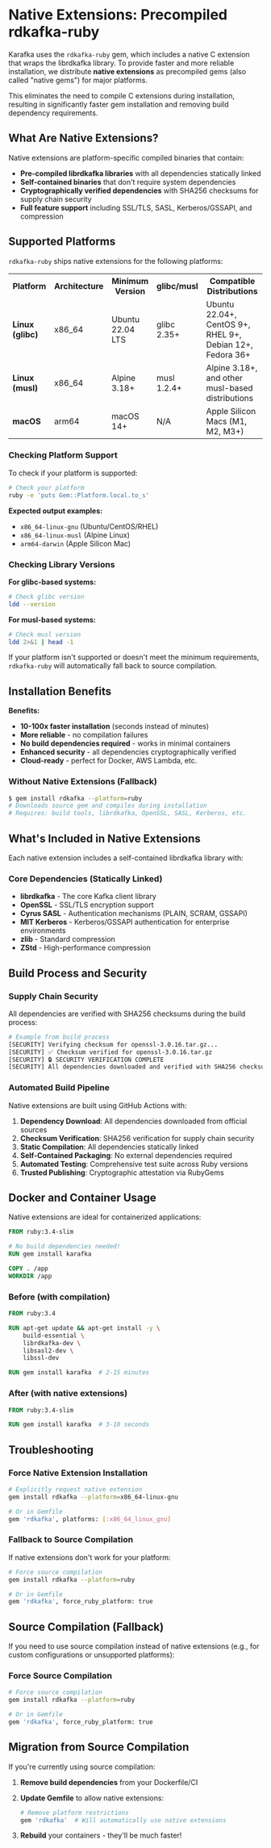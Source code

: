 # Native Extensions: Precompiled rdkafka-ruby

Karafka uses the `rdkafka-ruby` gem, which includes a native C extension that wraps the librdkafka library. To provide faster and more reliable installation, we distribute **native extensions** as precompiled gems (also called "native gems") for major platforms.

This eliminates the need to compile C extensions during installation, resulting in significantly faster gem installation and removing build dependency requirements.

## What Are Native Extensions?

Native extensions are platform-specific compiled binaries that contain:

- **Pre-compiled librdkafka libraries** with all dependencies statically linked
- **Self-contained binaries** that don't require system dependencies
- **Cryptographically verified dependencies** with SHA256 checksums for supply chain security
- **Full feature support** including SSL/TLS, SASL, Kerberos/GSSAPI, and compression

## Supported Platforms

`rdkafka-ruby` ships native extensions for the following platforms:

<table>
<tr>
<th>Platform</th>
<th>Architecture</th>
<th>Minimum Version</th>
<th>glibc/musl</th>
<th>Compatible Distributions</th>
</tr>
<tr>
<td><strong>Linux (glibc)</strong></td>
<td>x86_64</td>
<td>Ubuntu 22.04 LTS</td>
<td>glibc 2.35+</td>
<td>Ubuntu 22.04+, CentOS 9+, RHEL 9+, Debian 12+, Fedora 36+</td>
</tr>
<tr>
<td><strong>Linux (musl)</strong></td>
<td>x86_64</td>
<td>Alpine 3.18+</td>
<td>musl 1.2.4+</td>
<td>Alpine 3.18+, and other musl-based distributions</td>
</tr>
<tr>
<td><strong>macOS</strong></td>
<td>arm64</td>
<td>macOS 14+</td>
<td>N/A</td>
<td>Apple Silicon Macs (M1, M2, M3+)</td>
</tr>
</table>

### Checking Platform Support

To check if your platform is supported:

```bash
# Check your platform
ruby -e 'puts Gem::Platform.local.to_s'
```

**Expected output examples:**

- `x86_64-linux-gnu` (Ubuntu/CentOS/RHEL)
- `x86_64-linux-musl` (Alpine Linux)
- `arm64-darwin` (Apple Silicon Mac)

### Checking Library Versions

**For glibc-based systems:**

```bash
# Check glibc version
ldd --version
```

**For musl-based systems:**

```bash
# Check musl version
ldd 2>&1 | head -1
```

If your platform isn't supported or doesn't meet the minimum requirements, `rdkafka-ruby` will automatically fall back to source compilation.

## Installation Benefits

**Benefits:**

- **10-100x faster installation** (seconds instead of minutes)
- **More reliable** - no compilation failures
- **No build dependencies required** - works in minimal containers
- **Enhanced security** - all dependencies cryptographically verified
- **Cloud-ready** - perfect for Docker, AWS Lambda, etc.

### Without Native Extensions (Fallback)

```bash
$ gem install rdkafka --platform=ruby
# Downloads source gem and compiles during installation
# Requires: build tools, librdkafka, OpenSSL, SASL, Kerberos, etc.
```

## What's Included in Native Extensions

Each native extension includes a self-contained librdkafka library with:

### Core Dependencies (Statically Linked)

- **librdkafka** - The core Kafka client library
- **OpenSSL** - SSL/TLS encryption support
- **Cyrus SASL** - Authentication mechanisms (PLAIN, SCRAM, GSSAPI)
- **MIT Kerberos** - Kerberos/GSSAPI authentication for enterprise environments
- **zlib** - Standard compression
- **ZStd** - High-performance compression

## Build Process and Security

### Supply Chain Security

All dependencies are verified with SHA256 checksums during the build process:

```bash
# Example from build process
[SECURITY] Verifying checksum for openssl-3.0.16.tar.gz...
[SECURITY] ✅ Checksum verified for openssl-3.0.16.tar.gz
[SECURITY] 🔒 SECURITY VERIFICATION COMPLETE
[SECURITY] All dependencies downloaded and verified with SHA256 checksums
```

### Automated Build Pipeline

Native extensions are built using GitHub Actions with:

1. **Dependency Download**: All dependencies downloaded from official sources
2. **Checksum Verification**: SHA256 verification for supply chain security  
3. **Static Compilation**: All dependencies statically linked
4. **Self-Contained Packaging**: No external dependencies required
5. **Automated Testing**: Comprehensive test suite across Ruby versions
6. **Trusted Publishing**: Cryptographic attestation via RubyGems

## Docker and Container Usage

Native extensions are ideal for containerized applications:

```dockerfile
FROM ruby:3.4-slim

# No build dependencies needed!
RUN gem install karafka

COPY . /app
WORKDIR /app
```

### Before (with compilation)

```dockerfile
FROM ruby:3.4

RUN apt-get update && apt-get install -y \
    build-essential \
    librdkafka-dev \
    libsasl2-dev \
    libssl-dev

RUN gem install karafka  # 2-15 minutes
```

### After (with native extensions)

```dockerfile
FROM ruby:3.4-slim

RUN gem install karafka  # 3-10 seconds
```

## Troubleshooting

### Force Native Extension Installation

```bash
# Explicitly request native extension
gem install rdkafka --platform=x86_64-linux-gnu

# Or in Gemfile
gem 'rdkafka', platforms: [:x86_64_linux_gnu]
```

### Fallback to Source Compilation

If native extensions don't work for your platform:

```bash
# Force source compilation
gem install rdkafka --platform=ruby

# Or in Gemfile
gem 'rdkafka', force_ruby_platform: true
```

## Source Compilation (Fallback)

If you need to use source compilation instead of native extensions (e.g., for custom configurations or unsupported platforms):

### Force Source Compilation

```bash
# Force source compilation
gem install rdkafka --platform=ruby

# Or in Gemfile
gem 'rdkafka', force_ruby_platform: true
```

## Migration from Source Compilation

If you're currently using source compilation:

1. **Remove build dependencies** from your Dockerfile/CI
2. **Update Gemfile** to allow native extensions:

   ```ruby
   # Remove platform restrictions
   gem 'rdkafka'  # Will automatically use native extensions
   ```

3. **Rebuild** your containers - they'll be much faster!
